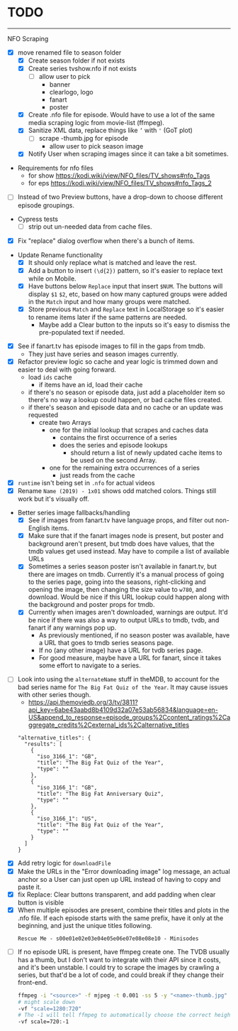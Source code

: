 # TODO

---

NFO Scraping
- [x] move renamed file to season folder
  - [x] Create season folder if not exists
  - [x] Create series tvshow.nfo if not exists
    - [ ] allow user to pick
      - banner
      - clearlogo, logo
      - fanart
      - poster
  - [x] Create <episode-name>.nfo file for episode. Would have to use a lot of
  the same media scraping logic from movie-list (ffmpeg).
  - [x] Sanitize XML data, replace things like `’` with `'` (GoT plot)
    - [ ] scrape <episode-name>-thumb.jpg for episode
      - allow user to pick season image
  - [x] Notify User when scraping images since it can take a bit sometimes.
  
- Requirements for nfo files
  - for show https://kodi.wiki/view/NFO_files/TV_shows#nfo_Tags
  - for eps https://kodi.wiki/view/NFO_files/TV_shows#nfo_Tags_2

- [ ] Instead of two Preview buttons, have a drop-down to choose different episode groupings.
- Cypress tests
  - [ ] strip out un-needed data from cache files.
- [x] Fix "replace" dialog overflow when there's a bunch of items.
- Update Rename functionality
  - [x] It should only replace what is matched and leave the rest.
  - [x] Add a button to insert `(\d{2})` pattern, so it's easier to replace text
    while on Mobile.
  - [x] Have buttons below `Replace` input that insert `$NUM`. The buttons will
    display `$1` `$2`, etc, based on how many captured groups were added in the
    `Match` input and how many groups were matched.
  - [x] Store previous `Match` and `Replace` text in LocalStorage so it's easier
    to rename items later if the same patterns are needed.
      - Maybe add a Clear button to the inputs so it's easy to dismiss the
      pre-populated text if needed.
- [x] See if fanart.tv has episode images to fill in the gaps from tmdb.
  - They just have series and season images currently.
- [x] Refactor preview logic so cache and year logic is trimmed down and easier
  to deal with going forward.
  - load `ids` cache
    - if items have an id, load their cache
  - if there's no season or episode data, just add a placeholder item so there's
    no way a lookup could happen, or bad cache files created.
  - if there's season and episode data and no cache or an update was requested
    - create two Arrays
      - one for the initial lookup that scrapes and caches data
        - contains the first occurrence of a series
        - does the series and episode lookups
          - should return a list of newly updated cache items to be used on the
            second Array.
      - one for the remaining extra occurrences of a series
        - just reads from the cache
- [x] `runtime` isn't being set in `.nfo` for actual videos
- [x] Rename `Name (2019) - 1x01` shows odd matched colors. Things still work
  but it's visually off.
- Better series image fallbacks/handling
  - [x] See if images from fanart.tv have language props, and filter out non-English
    items.
  - [x] Make sure that if the fanart images node is present, but poster and background
    aren't present, but tmdb does have values, that the tmdb values get used
    instead. May have to compile a list of available URLs
  - [x] Sometimes a series season poster isn't available in fanart.tv, but there
    are images on tmdb. Currently it's a manual process of going to the series
    page, going into the seasons, right-clicking and opening the image, then
    changing the size value to `w780`, and download. Would be nice if this URL
    lookup could happen along with the background and poster props for tmdb.
  - [x] Currently when images aren't downloaded, warnings are output. It'd be nice
    if there was also a way to output URLs to tmdb, tvdb, and fanart if any
    warnings pop up.
    - As previously mentioned, if no season poster was available, have a
      URL that goes to tmdb series seasons page.
    - If no (any other image) have a URL for tvdb series page.
    - For good measure, maybe have a URL for fanart, since it takes some
      effort to navigate to a series.
- [ ] Look into using the `alternateName` stuff in theMDB, to account for the
  bad series name for `The Big Fat Quiz of the Year`. It may cause issues with
  other series though.
    - https://api.themoviedb.org/3/tv/3811?api_key=6abe43aabd8b4109d32a07e53ab56834&language=en-US&append_to_response=episode_groups%2Ccontent_ratings%2Caggregate_credits%2Cexternal_ids%2Calternative_titles
    ```
    "alternative_titles": {
      "results": [
        {
          "iso_3166_1": "GB",
          "title": "The Big Fat Quiz of the Year",
          "type": ""
        },
        {
          "iso_3166_1": "GB",
          "title": "The Big Fat Anniversary Quiz",
          "type": ""
        },
        {
          "iso_3166_1": "US",
          "title": "The Big Fat Quiz of the Year",
          "type": ""
        }
      ]
    }
    ```
- [x] Add retry logic for `downloadFile`
- [x] Make the URLs in the "Error downloading image" log message, an actual
  anchor so a User can just open up URL instead of having to copy and paste it.
- [x] fix Replace: Clear buttons transparent, and add padding when clear button is visible
- [x] When multiple episodes are present, combine their titles and plots in the
  .nfo file. If each episode starts with the same prefix, have it only at the
  beginning, and just the unique titles following.
  ```
  Rescue Me - s00e01e02e03e04e05e06e07e08e08e10 - Minisodes
  ```
- [ ] If no episode URL is present, have ffmpeg create one. The TVDB usually
  has a thumb, but I don't want to integrate with their API since it costs, and
  it's been unstable. I could try to scrape the images by crawling a series, but
  that'd be a lot of code, and could break if they change their front-end.
  ```sh
  ffmpeg -i "<source>" -f mjpeg -t 0.001 -ss 5 -y "<name>-thumb.jpg"
  # might scale down
  -vf "scale=1280:720"
  # The -1 will tell ffmpeg to automatically choose the correct height in relation to the provided width to preserve the aspect ratio. Use -2 if an even value is needed
  -vf scale=720:-1
  ```
